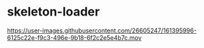 # skeleton-loader

https://user-images.githubusercontent.com/26605247/161395996-6125c22e-f9c3-496e-9b18-6f2c2e5e4b7c.mov

